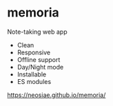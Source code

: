 # memoria
Note-taking web app

* Clean
* Responsive
* Offline support
* Day/Night mode
* Installable
* ES modules

https://neosiae.github.io/memoria/
